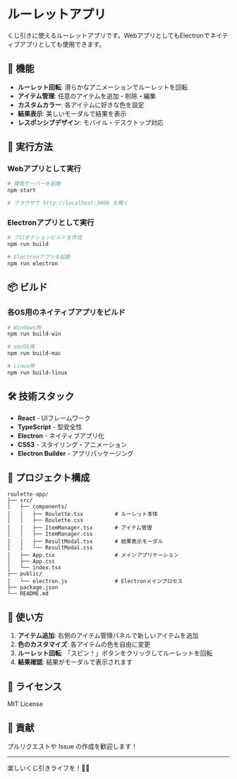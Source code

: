 # ルーレットアプリ

くじ引きに使えるルーレットアプリです。WebアプリとしてもElectronでネイティブアプリとしても使用できます。

## 🎯 機能

- **ルーレット回転**: 滑らかなアニメーションでルーレットを回転
- **アイテム管理**: 任意のアイテムを追加・削除・編集
- **カスタムカラー**: 各アイテムに好きな色を設定
- **結果表示**: 美しいモーダルで結果を表示
- **レスポンシブデザイン**: モバイル・デスクトップ対応

## 🚀 実行方法

### Webアプリとして実行

```bash
# 開発サーバーを起動
npm start

# ブラウザで http://localhost:3000 を開く
```

### Electronアプリとして実行

```bash
# プロダクションビルドを作成
npm run build

# Electronアプリを起動
npm run electron
```

## 📦 ビルド

### 各OS用のネイティブアプリをビルド

```bash
# Windows用
npm run build-win

# macOS用
npm run build-mac

# Linux用
npm run build-linux
```

## 🛠️ 技術スタック

- **React** - UIフレームワーク
- **TypeScript** - 型安全性
- **Electron** - ネイティブアプリ化
- **CSS3** - スタイリング・アニメーション
- **Electron Builder** - アプリパッケージング

## 📁 プロジェクト構成

```
roulette-app/
├── src/
│   ├── components/
│   │   ├── Roulette.tsx          # ルーレット本体
│   │   ├── Roulette.css
│   │   ├── ItemManager.tsx       # アイテム管理
│   │   ├── ItemManager.css
│   │   ├── ResultModal.tsx       # 結果表示モーダル
│   │   └── ResultModal.css
│   ├── App.tsx                   # メインアプリケーション
│   ├── App.css
│   └── index.tsx
├── public/
│   └── electron.js               # Electronメインプロセス
├── package.json
└── README.md
```

## 🎨 使い方

1. **アイテム追加**: 右側のアイテム管理パネルで新しいアイテムを追加
2. **色のカスタマイズ**: 各アイテムの色を自由に変更
3. **ルーレット回転**: 「スピン！」ボタンをクリックしてルーレットを回転
4. **結果確認**: 結果がモーダルで表示されます

## 📄 ライセンス

MIT License

## 🤝 貢献

プルリクエストや Issue の作成を歓迎します！

---

楽しいくじ引きライフを！🎲✨